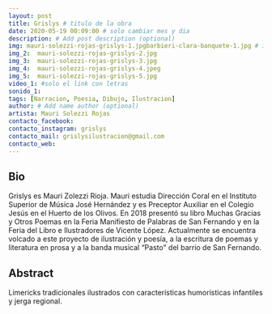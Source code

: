 ```yaml
---
layout: post
title: Grislys # titulo de la obra
date: 2020-05-19 00:09:00 # solo cambiar mes y dia
description: # Add post description (optional)
img: mauri-solezzi-rojas-grislys-1.jpgbarbieri-clara-banquete-1.jpg # imagen de portada
img_2:  mauri-solezzi-rojas-grislys-2.jpg
img_3:  mauri-solezzi-rojas-grislys-3.jpg
img_4:  mauri-solezzi-rojas-grislys-4.jpeg
img_5:  mauri-solezzi-rojas-grislys-5.jpg
video_1: #solo el link con letras
sonido_1:
tags: [Narracion, Poesia, Dibujo, Ilustracion]
author: # Add name author (optional)
artista: Mauri Solezzi Rojas
contacto_facebook: 
contacto_instagram: grislys
contacto_mail: grislysilustracion@gmail.com
contacto_web: 
---
```


## Bio

Grislys es Mauri Zolezzi Rioja. Mauri estudia Dirección Coral en el Instituto Superior de Música José Hernández y es Preceptor Auxiliar en el Colegio Jesús en el Huerto de los Olivos. En 2018 presentó su libro Muchas Gracias y Otros Poemas en la Feria Manifiesto de Palabras de San Fernando y en la Feria del Libro e Ilustradores de Vicente López. Actualmente se encuentra volcado a este proyecto de ilustración y poesía, a la escritura de poemas y literatura en prosa y a la banda musical “Pasto" del barrio de San Fernando.


## Abstract

Limericks tradicionales ilustrados con características humorísticas infantiles y jerga regional.
